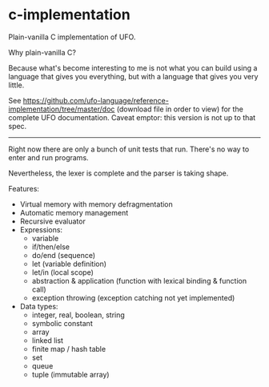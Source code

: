 # c-implementation

Plain-vanilla C implementation of UFO.

Why plain-vanilla C?

Because what's become interesting to me is not what you can build using a language that gives you everything, but with a language that gives you very little.

See https://github.com/ufo-language/reference-implementation/tree/master/doc (download file in order to view) for the complete UFO documentation. Caveat emptor: this version is not up to that spec.

----

Right now there are only a bunch of unit tests that run. There's no way to enter and run programs.

Nevertheless, the lexer is complete and the parser is taking shape.

Features:
* Virtual memory with memory defragmentation
* Automatic memory management
* Recursive evaluator
* Expressions:
  * variable
  * if/then/else
  * do/end (sequence)
  * let (variable definition)
  * let/in (local scope)
  * abstraction & application (function with lexical binding & function call)
  * exception throwing (exception catching not yet implemented)
* Data types:
  * integer, real, boolean, string
  * symbolic constant
  * array
  * linked list
  * finite map / hash table
  * set
  * queue
  * tuple (immutable array)
